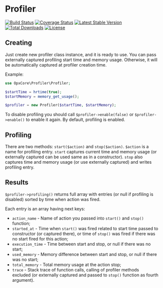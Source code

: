 # Profiler

[![Build Status](https://www.travis-ci.com/opxcore/profiler.svg?branch=main)](https://www.travis-ci.com/opxcore/profiler)
[![Coverage Status](https://coveralls.io/repos/github/opxcore/profiler/badge.svg?branch=main)](https://coveralls.io/github/opxcore/profiler?branch=master)
[![Latest Stable Version](https://poser.pugx.org/opxcore/profiler/v/stable)](https://packagist.org/packages/opxcore/profiler)
[![Total Downloads](https://poser.pugx.org/opxcore/profiler/downloads)](https://packagist.org/packages/opxcore/profiler)
[![License](https://poser.pugx.org/opxcore/profiler/license)](https://packagist.org/packages/opxcore/profiler)

## Creating

Just create new profiler class instance, and it is ready to use. You can pass externally captured profiling start time
and memory usage. Otherwise, it will be automatically captured at profiler creation time.

Example:

```php
use OpxCore\Profiler\Profiler;

$startTime = hrtime(true);
$startMemory = memory_get_usage();

$profiler = new Profiler($startTime, $startMemory);
```

To disable profiling you should call `$profiler->enable(false)` or `$profiler->enable()` to enable it again. By default,
profiling is enabled.

## Profiling

There are two methods: `start($action)` and `stop($action)`. `$action` is a name for profiling entry. `start` captures
current time and memory usage (or externally captured can be used same as in a constructor). `stop` also captures time
and memory usage (or use externally captured) and writes profiling entry.

## Results

`$profiler->profiling()` returns full array with entries (or null if profiling is disabled) sorted by time when action
was fired.

Each entry is an array having next keys:

- `action_name` - Name of action you passed into `start()` and `stop()` function;
- `started_at` - Time when `start()` was fired related to start time passed to constructor (or captured there), or time
  of `stop()` was fired if there was no start fired for this action;
- `execution_time` - Time between start and stop, or null if there was no start;
- `used_memory` - Memory difference between start and stop, or null if there was no start;
- `total_memory` - Total memory usage at the action stop;
- `trace` - Stack trace of function calls, calling of profiler methods excluded (or externally captured and passed
  to `stop()` function as fourth argument).